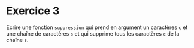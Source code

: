# Exercice 3

Ecrire une fonction `suppression` qui prend en argument un caractères `c` et une chaîne de caractères `s` et qui supprime tous les caractères `c` de la chaîne `s`.
